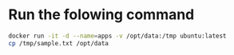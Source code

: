 # Run the folowing command

```bash
docker run -it -d --name=apps -v /opt/data:/tmp ubuntu:latest
cp /tmp/sample.txt /opt/data
```

